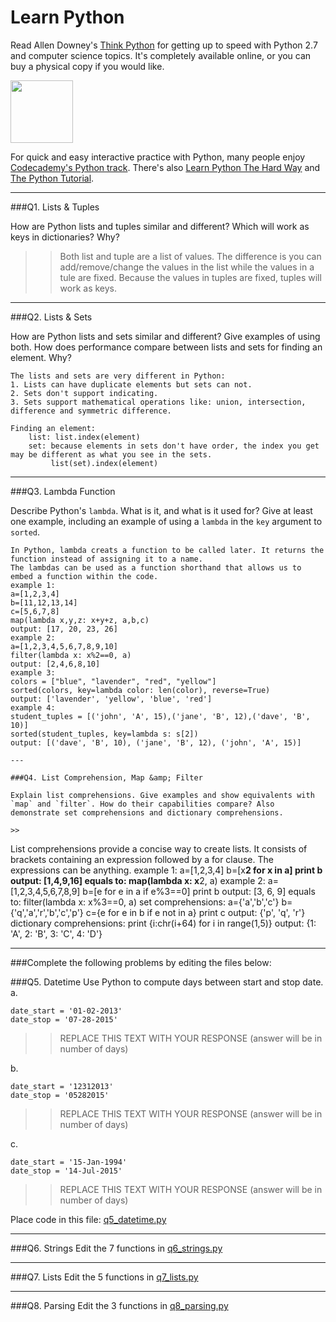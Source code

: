 # Learn Python

Read Allen Downey's [Think Python](http://www.greenteapress.com/thinkpython/) for getting up to speed with Python 2.7 and computer science topics. It's completely available online, or you can buy a physical copy if you would like.

<a href="http://www.greenteapress.com/thinkpython/"><img src="img/think_python.png" style="width: 100px;" target="_blank"></a>

For quick and easy interactive practice with Python, many people enjoy [Codecademy's Python track](http://www.codecademy.com/en/tracks/python). There's also [Learn Python The Hard Way](http://learnpythonthehardway.org/book/) and [The Python Tutorial](https://docs.python.org/2/tutorial/).

---

###Q1. Lists &amp; Tuples

How are Python lists and tuples similar and different? Which will work as keys in dictionaries? Why?

>> Both list and tuple are a list of values. The difference is you can add/remove/change the values in the list while the values in a tule are fixed. Because the values in tuples are fixed, tuples will work as keys.

---

###Q2. Lists &amp; Sets

How are Python lists and sets similar and different? Give examples of using both. How does performance compare between lists and sets for finding an element. Why?

>> 
```
The lists and sets are very different in Python:
1. Lists can have duplicate elements but sets can not.
2. Sets don't support indicating.
3. Sets support mathematical operations like: union, intersection, difference and symmetric difference.
      
Finding an element:
    list: list.index(element)
    set: because elements in sets don't have order, the index you get may be different as what you see in the sets.
         list(set).index(element)
```
---

###Q3. Lambda Function

Describe Python's `lambda`. What is it, and what is it used for? Give at least one example, including an example of using a `lambda` in the `key` argument to `sorted`.

>> 
```
In Python, lambda creats a function to be called later. It returns the function instead of assigning it to a name.
The lambdas can be used as a function shorthand that allows us to embed a function within the code.
example 1:
a=[1,2,3,4]
b=[11,12,13,14]
c=[5,6,7,8]
map(lambda x,y,z: x+y+z, a,b,c)
output: [17, 20, 23, 26]
example 2:
a=[1,2,3,4,5,6,7,8,9,10]
filter(lambda x: x%2==0, a)
output: [2,4,6,8,10]
example 3:
colors = ["blue", "lavender", "red", "yellow"]
sorted(colors, key=lambda color: len(color), reverse=True)
output: ['lavender', 'yellow', 'blue', 'red']
example 4:
student_tuples = [('john', 'A', 15),('jane', 'B', 12),('dave', 'B', 10)]
sorted(student_tuples, key=lambda s: s[2])
output: [('dave', 'B', 10), ('jane', 'B', 12), ('john', 'A', 15)]

---

###Q4. List Comprehension, Map &amp; Filter

Explain list comprehensions. Give examples and show equivalents with `map` and `filter`. How do their capabilities compare? Also demonstrate set comprehensions and dictionary comprehensions.

>> 
```
List comprehensions provide a concise way to create lists. 
It consists of brackets containing an expression followed by a for clause. The expressions can be anything.
example 1:
a=[1,2,3,4]
b=[x**2 for x in a]
print b
output: [1,4,9,16]
equals to: map(lambda x: x**2, a)
example 2:
a=[1,2,3,4,5,6,7,8,9]
b=[e for e in a if e%3==0]
print b
output: [3, 6, 9]
equals to: filter(lambda x: x%3==0, a)
set comprehensions:
a={'a','b','c'}
b={'q','a','r','b','c','p'}
c={e for e in b if e not in a}
print c
output: {'p', 'q', 'r'}
dictionary comprehensions:
print {i:chr(i+64) for i in range(1,5)}
output: {1: 'A', 2: 'B', 3: 'C', 4: 'D'}

---

###Complete the following problems by editing the files below:

###Q5. Datetime
Use Python to compute days between start and stop date.   
a.  

```
date_start = '01-02-2013'    
date_stop = '07-28-2015'
```

>> REPLACE THIS TEXT WITH YOUR RESPONSE (answer will be in number of days)

b.  
```
date_start = '12312013'  
date_stop = '05282015'  
```

>> REPLACE THIS TEXT WITH YOUR RESPONSE (answer will be in number of days)

c.  
```
date_start = '15-Jan-1994'      
date_stop = '14-Jul-2015'  
```

>> REPLACE THIS TEXT WITH YOUR RESPONSE  (answer will be in number of days)

Place code in this file: [q5_datetime.py](python/q5_datetime.py)

---

###Q6. Strings
Edit the 7 functions in [q6_strings.py](python/q6_strings.py)

---

###Q7. Lists
Edit the 5 functions in [q7_lists.py](python/q7_lists.py)

---

###Q8. Parsing
Edit the 3 functions in [q8_parsing.py](python/q8_parsing.py)





